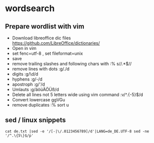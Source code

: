 # wordsearch

## Prepare wordlist with vim

* Download libreoffice dic files https://github.com/LibreOffice/dictionaries/
* Open in vim
* set fenc=utf-8 , set fileformat=unix
* save
* remove trailing slashes and following chars with :% s/\/.*$//
* remove lines with dots :g/\./d
* digits :g/\d/d 
* hyphens :g/-/d
* apostroph :g/'/d
* Umlauts :g/äöüÄÖÜß/d
* Delete all lines not 5 letters wide using vim command :v/^.\{-5}$/d
* Convert lowercase ggVGu
* remove duplicates :% sort u

## sed / linux snippets

`cat de.txt |sed -e '/[-|\/.0123456789]/d'|LANG=de_DE.UTF-8 sed -ne '/^.\{5\}$/p'`
